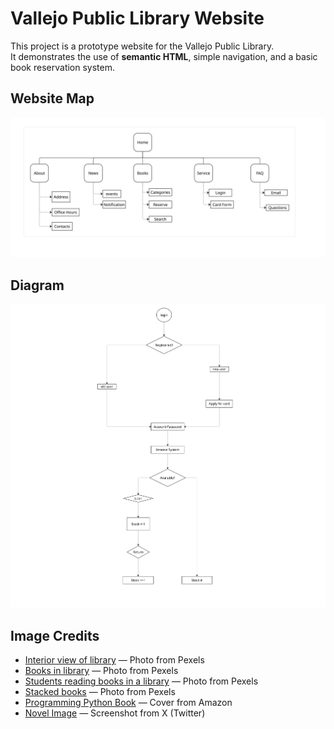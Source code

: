 # Vallejo Public Library Website

This project is a prototype website for the Vallejo Public Library.  
It demonstrates the use of **semantic HTML**, simple navigation, and a basic book reservation system.


## Website Map
![Website Map](assets/img/sitemap.jpg)
## Diagram
![System Diagram](assets/img/diagram.jpg)

## Image Credits

- [Interior view of library](https://www.pexels.com/photo/interior-view-of-library-1837726/) — Photo from Pexels  
- [Books in library](https://www.pexels.com/photo/books-in-library-3747516/) — Photo from Pexels  
- [Students reading books in a library](https://www.pexels.com/photo/students-reading-books-in-a-library-8926840/) — Photo from Pexels  
- [Stacked books](https://images.pexels.com/photos/3922853/pexels-photo-3922853.jpeg) — Photo from Pexels  
- [Programming Python Book](https://www.amazon.com/Programming-Python-Powerful-Object-Oriented/dp/0596158106) — Cover from Amazon  
- [Novel Image](https://x.com/i/events/1361884462674366464) — Screenshot from X (Twitter)  
